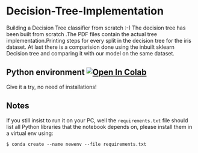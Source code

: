 <h1> Decision-Tree-Implementation</h1>
Building a Decision Tree classifier from scratch :-)
The decision tree has been built from scratch .The PDF files contain the actual tree implementation.Printing steps for every split in the decision tree for the iris dataset.
At last there is a comparision done using the inbuilt sklearn Decision tree and comparing it with our model on the same dataset.

## Python environment   [![Open In Colab](https://colab.research.google.com/assets/colab-badge.svg)](https://colab.research.google.com/github/ayanava-99/Decision-Tree-Implementation/blob/master/Decision%20Tree%20Implementation.ipynb)
Give it a try, no need of installations!



## Notes
If you still insist to run it on your PC, well the `requirements.txt` file should list all Python libraries that the notebook
depends on, please install them in a virtual env using:

```
$ conda create --name newenv --file requirements.txt
```


